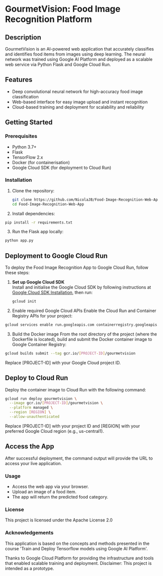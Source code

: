 # GourmetVision: Food Image Recognition Platform

## Description  
GourmetVision is an AI-powered web application that accurately classifies and identifies food items from images using deep learning. The neural network was trained using Google AI Platform and deployed as a scalable web service via Python Flask and Google Cloud Run.

## Features  
- Deep convolutional neural network for high-accuracy food image classification  
- Web-based interface for easy image upload and instant recognition  
- Cloud-based training and deployment for scalability and reliability  

## Getting Started  

### Prerequisites  
- Python 3.7+  
- Flask  
- TensorFlow 2.x  
- Docker (for containerisation)  
- Google Cloud SDK (for deployment to Cloud Run)  

### Installation  
1. Clone the repository:  
   ```bash
   git clone https://github.com/NicolaJB/Food-Image-Recognition-Web-App.git
   cd Food-Image-Recognition-Web-App
   ```
2. Install dependencies:
```bash
pip install -r requirements.txt
```
3. Run the Flask app locally:
```bash
python app.py
```

## Deployment to Google Cloud Run

To deploy the Food Image Recognition App to Google Cloud Run, follow these steps:

1. **Set up Google Cloud SDK**  
   Install and initialise the Google Cloud SDK by following instructions at [Google Cloud SDK Installation](https://cloud.google.com/sdk/docs/install), then run:  
   ```bash
   gcloud init
   ```
2. Enable required Google Cloud APIs
Enable the Cloud Run and Container Registry APIs for your project:
```bash
gcloud services enable run.googleapis.com containerregistry.googleapis.com
```
3. Build the Docker image
From the root directory of the project (where the Dockerfile is located), build and submit the Docker container image to Google Container Registry:

```bash
gcloud builds submit --tag gcr.io/[PROJECT-ID]/gourmetvision
```
Replace [PROJECT-ID] with your Google Cloud project ID.

## Deploy to Cloud Run

Deploy the container image to Cloud Run with the following command:

```bash
gcloud run deploy gourmetvision \
  --image gcr.io/[PROJECT-ID]/gourmetvision \
  --platform managed \
  --region [REGION] \
  --allow-unauthenticated
```
Replace [PROJECT-ID] with your project ID and [REGION] with your preferred Google Cloud region (e.g., us-central1).

## Access the App
After successful deployment, the command output will provide the URL to access your live application.

### Usage
- Access the web app via your browser.
- Upload an image of a food item.
- The app will return the predicted food category.

### License
This project is licensed under the Apache License 2.0

### Acknowledgements
This application is based on the concepts and methods presented in the course 'Train and Deploy Tensorflow models using Google AI Platform'.

Thanks to Google Cloud Platform for providing the infrastructure and tools that enabled scalable training and deployment.
Disclaimer: This project is intended as a prototype.
